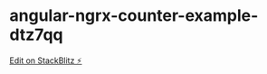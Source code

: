 # angular-ngrx-counter-example-dtz7qq

[Edit on StackBlitz ⚡️](https://stackblitz.com/edit/angular-ngrx-counter-example-vkc5fb)